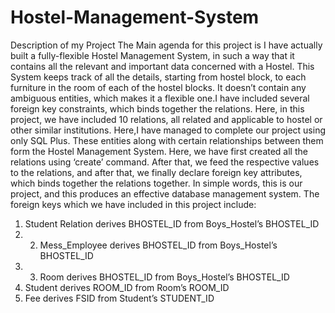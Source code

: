 # Hostel-Management-System
Description of my Project
The Main agenda for this project is I have actually built a fully-flexible Hostel Management System, in such a way that it contains all the relevant and important data concerned with a Hostel. This System keeps track of all the details, starting from hostel block, to each furniture in the room of each of the hostel blocks. It doesn’t contain any ambiguous entities, which makes it a flexible one.I have included several foreign key constraints, which binds together the relations. Here, in this project, we have included 10 relations, all related and applicable to hostel or other similar institutions. Here,I have managed to complete our project using only SQL Plus.
These entities along with certain relationships between them form the Hostel Management System. Here, we have first created all the relations using ‘create’ command. After that, we feed the respective values to the relations, and after that, we finally declare foreign key attributes, which binds together the relations together. In simple words, this is our project, and this produces an effective database management system. The foreign keys which we have included in this project include:
1. Student Relation derives BHOSTEL_ID from Boys_Hostel’s BHOSTEL_ID 
2. 2. Mess_Employee derives BHOSTEL_ID from Boys_Hostel’s BHOSTEL_ID 
3. 3. Room derives BHOSTEL_ID from Boys_Hostel’s BHOSTEL_ID
4. Student derives ROOM_ID from Room’s ROOM_ID
5. Fee derives FSID from Student’s STUDENT_ID
